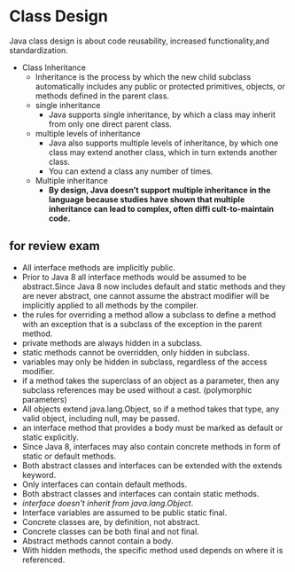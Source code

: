 # Class Design

Java class design is about code reusability, increased functionality,and standardization.

- Class Inheritance
  - Inheritance is the process by which the new child subclass automatically includes any public or protected primitives, objects, or methods defined in the parent class.
  - single inheritance
    - Java supports single inheritance, by which a class may inherit from only one direct parent class.
  - multiple levels of inheritance
    - Java also supports multiple levels of inheritance, by which one class may extend another class, which in turn extends another class.
    - You can extend a class any number of times.
  - Multiple inheritance
    - __By design, Java doesn’t support multiple inheritance in the language because studies have shown that multiple inheritance can lead to complex, often diffi cult-to-maintain code.__

## for review exam

- All interface methods are implicitly public.
- Prior to Java 8 all interface methods would be assumed to be abstract.Since Java 8 now includes default and static methods and they are never abstract, one cannot assume the abstract modifier will be implicitly applied to all methods by the compiler.
- the rules for overriding a method allow a subclass to define a method with an exception that is a subclass of the exception in the parent method.
- private methods are always hidden in a subclass.
- static methods cannot be overridden, only hidden in subclass.
- variables may only be hidden in subclass, regardless of the access modifier.
- if a method takes the superclass of an object as a parameter, then any subclass references may be used without a cast. (polymorphic parameters)
- All objects extend java.lang.Object, so if a method takes that type, any valid object, including null, may be passed.
- an interface method that provides a body must be marked as default or static explicitly.
- Since Java 8, interfaces may also contain concrete methods in form of static or default methods.
- Both abstract classes and interfaces can be extended with the extends keyword.
- Only interfaces can contain default methods.
- Both abstract classes and interfaces can contain static methods.
- *interface doesn't inherit from java.lang.Object*.
- Interface variables are assumed to be public static final.
- Concrete classes are, by definition, not abstract.
- Concrete classes can be both final and not final.
- Abstract methods cannot contain a body.
- With hidden methods, the specific method used depends on where it is referenced.